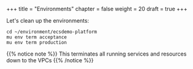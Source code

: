 +++
title = "Environments"
chapter = false
weight = 20
draft = true
+++

Let's clean up the environments:

```
cd ~/environment/ecsdemo-platform
mu env term acceptance
mu env term production

```
{{% notice note %}}
This terminates all running services and resources down to the VPCs
{{% /notice %}}
